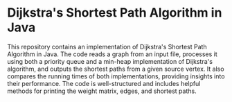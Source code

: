 # Dijkstra's Shortest Path Algorithm in Java

This repository contains an implementation of Dijkstra's Shortest Path Algorithm in Java. The code reads a graph from an input file, processes it using both a priority queue and a min-heap implementation of Dijkstra's algorithm, and outputs the shortest paths from a given source vertex. It also compares the running times of both implementations, providing insights into their performance. The code is well-structured and includes helpful methods for printing the weight matrix, edges, and shortest paths.
